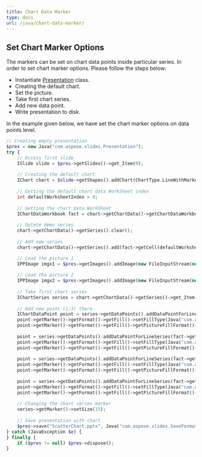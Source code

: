 ```yaml
---
title: Chart Data Marker
type: docs
url: /java/chart-data-marker/
---
```


## **Set Chart Marker Options**
The markers can be set on chart data points inside particular series. In order to set chart marker options. Please follow the steps below:

- Instantiate [Presentation](https://apireference.aspose.com/slides/java/com.aspose.slides/Presentation) class.
- Creating the default chart.
- Set the picture.
- Take first chart series.
- Add new data point.
- Write presentation to disk.

In the example given below, we have set the chart marker options on data points level.

```php
// Creating empty presentation
$pres = new Java("com.aspose.slides.Presentation");
try {
    // Access first slide
    ISlide slide = $pres->getSlides()->get_Item(0);
    
    // Creating the default chart
    IChart chart = $slide->getShapes().addChart(ChartType.LineWithMarkers, 0, 0, 400, 400);
    
    // Getting the default chart data WorkSheet index
    int defaultWorksheetIndex = 0;
    
    // Getting the chart data WorkSheet
    IChartDataWorkbook fact = chart->getChartData()->getChartDataWorkbook();
    
    // Delete demo series
    chart->getChartData()->getSeries().clear();
    
    // Add new series
    chart->getChartData()->getSeries().add(fact->getCell(defaultWorksheetIndex, 1, 1, "Series 1"), chart->getType());

    // Load the picture 1
    IPPImage imgx1 = $pres->getImages().addImage(new FileInputStream(new File("Desert.jpg")));
    
    // Load the picture 2
    IPPImage imgx2 = $pres->getImages().addImage(new FileInputStream(new File("Tulips.jpg")));
    
    // Take first chart series
    IChartSeries series = chart->getChartData()->getSeries()->get_Item(0);
    
    // Add new point (1:3) there.
    IChartDataPoint point = series->getDataPoints().addDataPointForLineSeries(fact->getCell(defaultWorksheetIndex, 1, 1, (double) 4.5));
    point->getMarker()->getFormat()->getFill()->setFillType(Java("com.aspose.slides.FillType")->Picture);
    point->getMarker()->getFormat()->getFill()->getPictureFillFormat()->getPicture()->setImage(imgx1);
    
    point = series->getDataPoints().addDataPointForLineSeries(fact->getCell(defaultWorksheetIndex, 2, 1, (double) 2.5));
    point->getMarker()->getFormat()->getFill()->setFillType(Java("com.aspose.slides.FillType")->Picture);
    point->getMarker()->getFormat()->getFill()->getPictureFillFormat()->getPicture()->setImage(imgx2);
    
    point = series->getDataPoints().addDataPointForLineSeries(fact->getCell(defaultWorksheetIndex, 3, 1, (double) 3.5));
    point->getMarker()->getFormat()->getFill()->setFillType(Java("com.aspose.slides.FillType")->Picture);
    point->getMarker()->getFormat()->getFill()->getPictureFillFormat()->getPicture()->setImage(imgx1);
    
    point = series->getDataPoints().addDataPointForLineSeries(fact->getCell(defaultWorksheetIndex, 4, 1, (double) 4.5));
    point->getMarker()->getFormat()->getFill()->setFillType(Java("com.aspose.slides.FillType")->Picture);
    point->getMarker()->getFormat()->getFill()->getPictureFillFormat()->getPicture()->setImage(imgx2);
    
    // Changing the chart series marker
    series->getMarker()->setSize(15);
    
    // Save presentation with chart
    $pres->save("ScatterChart.pptx", Java("com.aspose.slides.SaveFormat")->Pptx);
} catch (JavaException $e) {
} finally {
    if ($pres != null) $pres->dispose();
}
```
